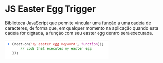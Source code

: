 # JS Easter Egg Trigger
Biblioteca JavaScript que permite vincular uma função a uma cadeia de caracteres, de forma que, em qualquer momento na aplicação quando esta cadeia for digitada, a função com seu easter egg dentro será executada.

![](docs/img.png)